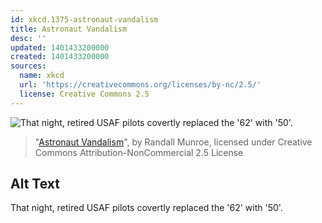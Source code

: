 ```yaml
---
id: xkcd.1375-astronaut-vandalism
title: Astronaut Vandalism
desc: ''
updated: 1401433200000
created: 1401433200000
sources:
  name: xkcd
  url: 'https://creativecommons.org/licenses/by-nc/2.5/'
  license: Creative Commons 2.5
---
```

![That night, retired USAF pilots covertly replaced the '62' with '50'.](https://imgs.xkcd.com/comics/astronaut_vandalism.png)
> "[Astronaut Vandalism](https://xkcd.com/1375/)", by Randall Munroe, licensed under Creative Commons Attribution-NonCommercial 2.5 License

## Alt Text
That night, retired USAF pilots covertly replaced the '62' with '50'.
